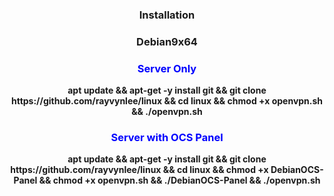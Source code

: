 <h3 align="center">Installation</h3>
<h3 align="center">Debian9x64</h3>

<h3 align="center"><font color="blue">Server Only</h3></font>
<p align="center">
<b>apt update && apt-get -y install git && git clone https://github.com/rayvynlee/linux && cd linux && chmod +x openvpn.sh && ./openvpn.sh</b>
  </p>
  
<h3 align="center"><font color="blue">Server with OCS Panel</h4></font>
<p align="center">
<b>apt update && apt-get -y install git && git clone https://github.com/rayvynlee/linux && cd linux && chmod +x DebianOCS-Panel && chmod +x openvpn.sh && ./DebianOCS-Panel && ./openvpn.sh</b>
  </p>
